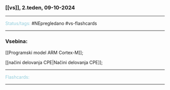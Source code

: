 ### [[vs]], 2.teden, 09-10-2024
---

<font color="#92cddc">Status/tags:</font> #NEpregledano #vs-flashcards

---

### Vsebina:

[[Programski model ARM Cortex-M]];

[[načini delovanja CPE|Načini delovanja CPE]];

---

<font color="#92cddc">Flashcards:</font>



---
